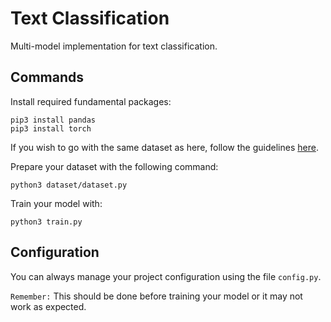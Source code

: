 # Text Classification

Multi-model implementation for text classification.

## Commands

Install required fundamental packages:

```
pip3 install pandas
pip3 install torch
```

If you wish to go with the same dataset as here, follow the guidelines [here](https://github.com/arunism/Text-Classification/blob/master/dataset/README.md).

Prepare your dataset with the following command:

`python3 dataset/dataset.py`

Train your model with:

`python3 train.py`


## Configuration

You can always manage your project configuration using the file `config.py`.

`Remember:` This should be done before training your model or it may not work as expected.